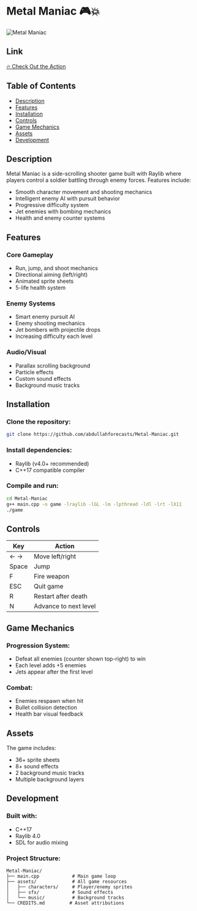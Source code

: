 # Metal Maniac 🎮💥

![Metal Maniac](https://img.shields.io/badge/Metal_Maniac-C%2B%2B-red.svg)

## Link
[🔥 Check Out the Action](https://drive.google.com/file/d/1LSOiBUr3T4kfNZBVvvACSJx1cRYVQQWL/view?usp=drive_link)


## Table of Contents
- [Description](#description)
- [Features](#features)
- [Installation](#installation)
- [Controls](#controls)
- [Game Mechanics](#game-mechanics)
- [Assets](#assets)
- [Development](#development)


## Description
Metal Maniac is a side-scrolling shooter game built with Raylib where players control a soldier battling through enemy forces. Features include:
- Smooth character movement and shooting mechanics
- Intelligent enemy AI with pursuit behavior
- Progressive difficulty system
- Jet enemies with bombing mechanics
- Health and enemy counter systems

## Features
### Core Gameplay
- Run, jump, and shoot mechanics
- Directional aiming (left/right)
- Animated sprite sheets
- 5-life health system

### Enemy Systems
- Smart enemy pursuit AI
- Enemy shooting mechanics
- Jet bombers with projectile drops
- Increasing difficulty each level

### Audio/Visual
- Parallax scrolling background
- Particle effects
- Custom sound effects
- Background music tracks

## Installation
### Clone the repository:
```bash
git clone https://github.com/abdullahforecasts/Metal-Maniac.git
```

### Install dependencies:
- Raylib (v4.0+ recommended)
- C++17 compatible compiler

### Compile and run:
```bash
cd Metal-Maniac
g++ main.cpp -o game -lraylib -lGL -lm -lpthread -ldl -lrt -lX11
./game
```

## Controls
| Key      | Action                |
|----------|----------------------|
| ← →  | Move left/right       |
| Space    | Jump                 |
| F        | Fire weapon          |
| ESC      | Quit game            |
| R        | Restart after death  |
| N        | Advance to next level|

## Game Mechanics
### Progression System:
- Defeat all enemies (counter shown top-right) to win
- Each level adds +5 enemies
- Jets appear after the first level

### Combat:
- Enemies respawn when hit
- Bullet collision detection
- Health bar visual feedback

## Assets
The game includes:
- 36+ sprite sheets
- 8+ sound effects
- 2 background music tracks
- Multiple background layers


## Development
### Built with:
- C++17
- Raylib 4.0
- SDL for audio mixing

### Project Structure:
```
Metal-Maniac/
├── main.cpp            # Main game loop
├── assets/             # All game resources
│   ├── characters/     # Player/enemy sprites
│   ├── sfx/            # Sound effects
│   └── music/          # Background tracks
└── CREDITS.md         # Asset attributions
```

